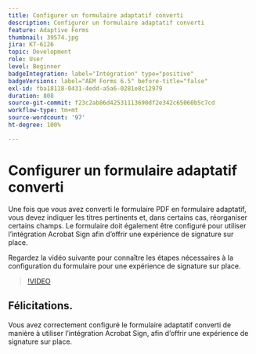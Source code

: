 ```yaml
---
title: Configurer un formulaire adaptatif converti
description: Configurer un formulaire adaptatif converti
feature: Adaptive Forms
thumbnail: 39574.jpg
jira: KT-6126
topic: Development
role: User
level: Beginner
badgeIntegration: label="Intégration" type="positive"
badgeVersions: label="AEM Forms 6.5" before-title="false"
exl-id: fba18118-0431-4edd-a5a6-0281e8c12979
duration: 808
source-git-commit: f23c2ab86d42531113690df2e342c65060b5c7cd
workflow-type: tm+mt
source-wordcount: '97'
ht-degree: 100%

---
```


# Configurer un formulaire adaptatif converti

Une fois que vous avez converti le formulaire PDF en formulaire adaptatif, vous devez indiquer les titres pertinents et, dans certains cas, réorganiser certains champs. Le formulaire doit également être configuré pour utiliser l’intégration Acrobat Sign afin d’offrir une expérience de signature sur place.

Regardez la vidéo suivante pour connaître les étapes nécessaires à la configuration du formulaire pour une expérience de signature sur place.

>[!VIDEO](https://video.tv.adobe.com/v/39574?quality=12&learn=on)

## Félicitations.

Vous avez correctement configuré le formulaire adaptatif converti de manière à utiliser l’intégration Acrobat Sign, afin d’offrir une expérience de signature sur place.

